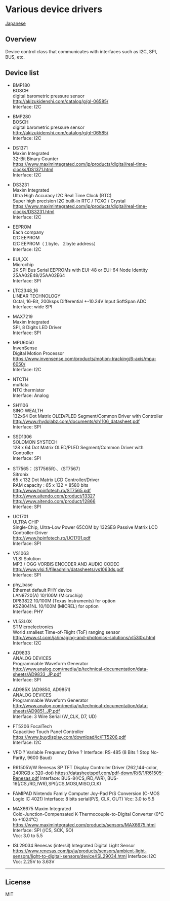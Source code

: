 Various device drivers
=========

[Japanese](READMEja.md)

## Overview
Device control class that communicates with interfaces such as I2C, SPI, BUS, etc.
   
## Device list
 - BMP180   
BOSCH   
digital barometric pressure sensor   
<http://akizukidenshi.com/catalog/g/gI-06585/>   
Interface: I2C   
   
 - BMP280   
BOSCH   
digital barometric pressure sensor   
<http://akizukidenshi.com/catalog/g/gI-06585/>   
Interface: I2C   
   
 - DS1371   
Maxim Integrated   
32-Bit Binary Counter    
<https://www.maximintegrated.com/jp/products/digital/real-time-clocks/DS1371.html>   
Interface: I2C   
   
 - DS3231   
Maxim Integrated   
Ultra High Accuracy I2C Real Time Clock (RTC)    
Super high precision I2C built-in RTC / TCXO / Crystal    
<https://www.maximintegrated.com/jp/products/digital/real-time-clocks/DS3231.html>   
Interface: I2C   
   
 - EEPROM   
Each company   
I2C EEPROM   
I2C EEPROM（１byte、２byte address）   
Interface: I2C   
   
 - EUI_XX   
Microchip   
2K SPI Bus Serial EEPROMs with EUI-48 or EUI-64 Node Identity   
25AA02E48/25AA02E64   
Interface: SPI   
   
 - LTC2348_16   
LINEAR TECHNOLOGY   
Octal, 16-Bit, 200ksps Differential +-10.24V Input SoftSpan ADC   
Interface: wide SPI   
   
 - MAX7219   
Maxim Integrated   
SPI, 8 Digits LED Driver   
Interface: SPI   
   
 - MPU6050   
InvenSense   
Digital Motion Processor   
<https://www.invensense.com/products/motion-tracking/6-axis/mpu-6050/>   
Interface: I2C   
   
 - NTCTH   
muRata   
NTC thermistor   
Interface: Analog   
   
 - SH1106   
SINO WEALTH   
132x64 Dot Matrix OLED/PLED Segment/Common Driver with Controller   
<http://www.rhydolabz.com/documents/sh1106_datasheet.pdf>   
Interface: SPI   
   
 - SSD1306   
SOLOMON SYSTECH   
128 x 64 Dot Matrix OLED/PLED Segment/Common Driver with Controller   
Interface: SPI   
   
 - ST7565：（ST7565R）、（ST7567）   
Sitronix   
65 x 132 Dot Matrix LCD Controller/Driver   
RAM capacity : 65 x 132 = 8580 bits   
<http://www.hpinfotech.ro/ST7565.pdf>   
<http://www.aitendo.com/product/13327>   
<http://www.aitendo.com/product/12866>   
Interface: SPI   
   
 - UC1701   
ULTRA CHIP   
Single-Chip, Ultra-Low Power 65COM by 132SEG Passive Matrix LCD Controller-Driver   
<http://www.hpinfotech.ro/UC1701.pdf>   
Interface: SPI   
   
 - VS1063   
VLSI Solution   
MP3 / OGG VORBIS ENCODER AND AUDIO CODEC   
<http://www.vlsi.fi/fileadmin/datasheets/vs1063ds.pdf>   
Interface: SPI   
   
 - phy_base   
Ethernet default PHY device   
LAN8720(A) 10/100M (Microchip)   
DP83822 10/100M (Texas Instruments) for option   
KSZ8041NL 10/100M (MICREL) for option   
Interface: PHY   
   
 - VL53L0X   
STMicroelectronics   
World smallest Time-of-Flight (ToF) ranging sensor   
<http://www.st.com/ja/imaging-and-photonics-solutions/vl53l0x.html>   
Interface: I2C   
   
 - AD9833   
ANALOG DEVICES   
Programmable Waveform Generator   
<http://www.analog.com/media/jp/technical-documentation/data-sheets/AD9833_JP.pdf>   
Interface: SPI   

 - AD985X (AD9850, AD9851)   
ANALOG DEVICES   
Programmable Waveform Generator   
<http://www.analog.com/media/jp/technical-documentation/data-sheets/AD9851_JP.pdf>   
Interface: 3 Wire Serial (W_CLK, D7, UD)   
   
 - FT5206
FocalTech   
Capacitive Touch Panel Controller   
<https://www.buydisplay.com/download/ic/FT5206.pdf>   
Interface: I2C   
   
 - VFD
?
Variable Frequency Drive
?
Interface: RS-485 (8 Bits 1 Stop No-Parity, 9600 Baud)
   
 - R61505V/W
Renesas SP
TFT Display Controller Driver (262,144-color, 240RGB x 320-dot)
<https://datasheetspdf.com/pdf-down/R/6/1/R61505-Renesas.pdf>
Interface: BUS-8(/CS,/RD,/WR), BUS-16(/CS,/RD,/WR),SPI(/CS,MOSI,MISO,CLK)

 - FAMIPAD
Nintendo
Family Computer Joy-Pad P/S Conversion (C-MOS Logic IC 4021)
Interface: 8 bits serial(P/S, CLK, OUT)
Vcc: 3.0 to 5.5
   
 - MAX6675
Maxim Integrated   
Cold-Junction-Compensated K-Thermocouple-to-Digital Converter (0°C to +1024°C)
https://www.maximintegrated.com/products/sensors/MAX6675.html   
Interface: SPI (/CS, SCK, SO)   
Vcc: 3.0 to 5.5
   
 - ISL29034
Renesas (intersil)
Integrated Digital Light Sensor
https://www.renesas.com/jp/ja/products/sensors/ambient-light-sensors/light-to-digital-sensors/device/ISL29034.html
Interface: I2C
Vcc: 2.25V to 3.63V
   
-----
   
License
----

MIT
